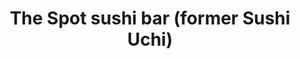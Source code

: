 ---
layout: place
title: "The Spot sushi bar (former Sushi Uchi)"
permalink: /georgia/alpharetta/the-spot-sushi-bar-former-sushi-uchi.html
stateAbbr: GA
stateName: Georgia
cityName: Alpharetta
seo:
  name: "The Spot sushi bar (former Sushi Uchi)"
  type: Restaurant
  links: http://restaurantwebexperts.com/SushiUchi/
description: "Relaxed restaurant turning out an array of sushi & hot Japanese plates in cozy quarters. The Spot sushi bar (former Sushi Uchi) serves delicious sushi in Alpharetta, Georgia. Try fresh Japanese dishes for a great dining experience. Available for takeout, lunch, and dinner."
place_id: ChIJ43hYvYIK9YgR9OI-nSrsZrs
photos:
  - name: >-
      places/ChIJ43hYvYIK9YgR9OI-nSrsZrs/photos/AeeoHcKLYAWZBoI8KPw1U6F6sEmbA0yoCNQAi8BjubtBLPZcrLRZO3dNgbfKTDgcOOTr3V4YLZwVb3qFfAKmTDZC8oFo4osg4l2Ttg61mOlXXlBYwYr1TFZOqia6BvFS8DOx5I4gsY5cjrhnF-P5LFyKRHJbCsv46j_FP9tdghwISEgJNERM0Msp8nuP3g5r4X-FHPbxnGs-UYXSTiyfGiKrpjMfD2JkyLBRjt8_I60A-PiwNmQ8vgG3eX6Y_3RGReOkrJjY9h25W5xBS7L3HfbFOtocqyg4luUhumIwigEPsOU7IQ
    widthPx: 2560
    heightPx: 1920
    authorAttributions:
      - displayName: The Spot sushi bar (former Sushi Uchi)
        uri: https://maps.google.com/maps/contrib/118272545065393729491
        photoUri: >-
          https://lh3.googleusercontent.com/a-/ALV-UjUzaitZiptDt9ZD2A3adoDfGoFguWTu63z2sxMf7ypkIM5TqZA=s100-p-k-no-mo
    flagContentUri: >-
      https://www.google.com/local/imagery/report/?cb_client=maps_api_places.places_api&image_key=!1e10!2sAF1QipM9GU3MV6w9_1FCkH25oHEKmkgUjsG0EsLkON1g&hl=en-US
    googleMapsUri: >-
      https://www.google.com/maps/place//data=!3m4!1e2!3m2!1sAF1QipM9GU3MV6w9_1FCkH25oHEKmkgUjsG0EsLkON1g!2e10!4m2!3m1!1s0x88f50a82bd5878e3:0xbb66ec2a9d3ee2f4
  - name: >-
      places/ChIJ43hYvYIK9YgR9OI-nSrsZrs/photos/AeeoHcITwgXkeD8aC_RAun7f2KLJ91k_e8TG_7jUDKGcRo6x6vI3ZAFxJButas_xsKu2uop1RoADSrjYny3A2yTk3PCbLiEeaeAmdwUvYb809iF-eDOf9UGvKWcafFkyO3E4UHZ_sBsSJSu0nm_5i-9AMvgeHlAUnEpBHhj-nY-EOxH09Fi6n8_GuzVkyhLcrkTq7pi1x4iFeiBd6SUGGIDRJ3qyP5OlbhYmt-ssxRU11eGJe7krhSvcqlC8dACzJmfmf6yEtaP7xf3hlbF72m9ehTEmDj0xSVW1-E4XDsKpxyKieA
    widthPx: 1200
    heightPx: 676
    authorAttributions:
      - displayName: The Spot sushi bar (former Sushi Uchi)
        uri: https://maps.google.com/maps/contrib/118272545065393729491
        photoUri: >-
          https://lh3.googleusercontent.com/a-/ALV-UjUzaitZiptDt9ZD2A3adoDfGoFguWTu63z2sxMf7ypkIM5TqZA=s100-p-k-no-mo
    flagContentUri: >-
      https://www.google.com/local/imagery/report/?cb_client=maps_api_places.places_api&image_key=!1e10!2sAF1QipPX0ZUX0MrJZUqzLkqDQXCPkEf7bj56awciaQeM&hl=en-US
    googleMapsUri: >-
      https://www.google.com/maps/place//data=!3m4!1e2!3m2!1sAF1QipPX0ZUX0MrJZUqzLkqDQXCPkEf7bj56awciaQeM!2e10!4m2!3m1!1s0x88f50a82bd5878e3:0xbb66ec2a9d3ee2f4
  - name: >-
      places/ChIJ43hYvYIK9YgR9OI-nSrsZrs/photos/AeeoHcIrxGMiiqjHbrcZZjhvyE_CAduKuqye_OnYiwLQjrawb2GkG9l031WNNv7RedYsWJB61UYpoECro_V6E6eCkjD0tVWC-N7YQ8r0Ml3oq9oVIoaAHhzYyNJRWGHOgiwJnUw464ekNwHVnx76wl6FAkzBNqeWLbxC5OaE_roWn7bF6KM4_NMdeilh9_4-0LC3fXdcq2xKaCiKpzrO2VeC05n19NM9ChbSfJFCCoNTBBh1f7QwYXUNpYq0i2zxvOu18BJU1BfrEfNoG3KKhyz3AkFuDTBNFfg9-J1U5hYeB4MgWxbqxlkaWaHyiKqgOkjws8QnL-zROwFTogGO9_hh7kAmZRF8pjXKv7wa6vyCzBz-TfY2UAebproSCOxFwcMZvI99pwUYvc32pGkbGNuyU5t3jnaUUeWiu6Z98hQpY7Q5qPva
    widthPx: 4032
    heightPx: 3024
    authorAttributions:
      - displayName: michelle tran
        uri: https://maps.google.com/maps/contrib/106312566366072754922
        photoUri: >-
          https://lh3.googleusercontent.com/a/ACg8ocIczIJXnsblT5F-twQs2yPjuSxIhAvI6I9pLyjx5axVU8DPiQ=s100-p-k-no-mo
    flagContentUri: >-
      https://www.google.com/local/imagery/report/?cb_client=maps_api_places.places_api&image_key=!1e10!2sCIHM0ogKEICAgIDX1PKO9QE&hl=en-US
    googleMapsUri: >-
      https://www.google.com/maps/place//data=!3m4!1e2!3m2!1sCIHM0ogKEICAgIDX1PKO9QE!2e10!4m2!3m1!1s0x88f50a82bd5878e3:0xbb66ec2a9d3ee2f4
  - name: >-
      places/ChIJ43hYvYIK9YgR9OI-nSrsZrs/photos/AeeoHcJ1xQPGY-fAE77dVo2FfJesncecXFp1oTEDBtf-gleEamhsxR8AkVsBqqrG3EJBeqV-9px1yOsW1itQEUHSSoNdmA9v9TOlkY1QZpg-vusRzJFALDXoiMmla1YksH3KQWZISqourohg3hPIWGcFRInoFDQCtLcbmhRGQ8AQN7Slc83mXo371_lsteOzzPene5JFo9K3Odwqjp4HmPnSEKhf4o3JqTlskD0yz0DwzqJxDgW8IUWn6AfqW2K9IFXsXjmig3PbYWsrPK7K0ssOf6c3Pp9pkMK40o7gOz-JJVoxr9Qum9xoZ7fuJVhdtpd1O8pHNE4cYgcdIJmQ2-2SIBHQvxz17m2gTtSf-qpZcYsB2zDg56JQywwLWiWA337ok_FJCZD1qvpDQDxUB-er57LvjLi2XiGgJ6BgER35ybOQKA
    widthPx: 2992
    heightPx: 2992
    authorAttributions:
      - displayName: SONARconnects Scott (Scott)
        uri: https://maps.google.com/maps/contrib/113752017499987075335
        photoUri: >-
          https://lh3.googleusercontent.com/a-/ALV-UjX-s1E8zz6FEzCYHIUsCx1SDrD4P3e8s7wm2qI3LvLLEpqrrUo=s100-p-k-no-mo
    flagContentUri: >-
      https://www.google.com/local/imagery/report/?cb_client=maps_api_places.places_api&image_key=!1e10!2sCIHM0ogKEICAgID-gvDpYA&hl=en-US
    googleMapsUri: >-
      https://www.google.com/maps/place//data=!3m4!1e2!3m2!1sCIHM0ogKEICAgID-gvDpYA!2e10!4m2!3m1!1s0x88f50a82bd5878e3:0xbb66ec2a9d3ee2f4
  - name: >-
      places/ChIJ43hYvYIK9YgR9OI-nSrsZrs/photos/AeeoHcJGpF1tC-lEyg8KluiqUQENsHK2sKTpRrNDVNTcjVRB3uyWllUbMieZEVYqyrMqBJYUmVwI_Rb-9M20wFHmNwgXeIZbje45_Pk3cq4DP1VQWc6Dwfq8gtbmhhefH6TF4d_Hq4-Y1KP6ttTu51m-v8BUs8O2MGjLYGNyaiutHBU4mp5hHqEOMGEQ3DvQsVEUB0I_iNR52ySr32E7kyBEmequgNsbiLkaUCaAVA5EIWilU7SylvQZPf93NEtr9KI5OQs7uc5-c8nsUxO4F6v7O483spvnKeknKO1enL7tZ0mgGg
    widthPx: 1200
    heightPx: 676
    authorAttributions:
      - displayName: The Spot sushi bar (former Sushi Uchi)
        uri: https://maps.google.com/maps/contrib/118272545065393729491
        photoUri: >-
          https://lh3.googleusercontent.com/a-/ALV-UjUzaitZiptDt9ZD2A3adoDfGoFguWTu63z2sxMf7ypkIM5TqZA=s100-p-k-no-mo
    flagContentUri: >-
      https://www.google.com/local/imagery/report/?cb_client=maps_api_places.places_api&image_key=!1e10!2sAF1QipPPXQ5oasWMpRAytfV-xm1LbHvvuV1gfDL1Wftr&hl=en-US
    googleMapsUri: >-
      https://www.google.com/maps/place//data=!3m4!1e2!3m2!1sAF1QipPPXQ5oasWMpRAytfV-xm1LbHvvuV1gfDL1Wftr!2e10!4m2!3m1!1s0x88f50a82bd5878e3:0xbb66ec2a9d3ee2f4
  - name: >-
      places/ChIJ43hYvYIK9YgR9OI-nSrsZrs/photos/AeeoHcJJhZMAN8vysF_VgfbyGngwiCHjZ6u7crNXTzeei1FqWIUo5IIvZq78oOwDWoSPT2hl4xhBiPEOIHF1cr8ZRtCgQcMPGt_D3GdEXiKmdmdhPHAwi7qTZsnUc3ZobNcNNTJbc4EI9drmv8FjPYDr8EzFH3XCWRyMOFEbBUsYpMlGO1CbMY6jO3b7333IFFk-263taxi01B8ICVaR53Z5rBecuq5sekKCUiHThg0EQjZ8iWucXb1BH1lLiyQ_wyQBSiYY4OCCiRGkIDCHImtPqORGDt4RZyDdM3gv9eCn4lpv2g
    widthPx: 3024
    heightPx: 4032
    authorAttributions:
      - displayName: The Spot sushi bar (former Sushi Uchi)
        uri: https://maps.google.com/maps/contrib/118272545065393729491
        photoUri: >-
          https://lh3.googleusercontent.com/a-/ALV-UjUzaitZiptDt9ZD2A3adoDfGoFguWTu63z2sxMf7ypkIM5TqZA=s100-p-k-no-mo
    flagContentUri: >-
      https://www.google.com/local/imagery/report/?cb_client=maps_api_places.places_api&image_key=!1e10!2sAF1QipNpNxxdwg9-S9aZKOPC9ORF4hM49eN4otQRrxC_&hl=en-US
    googleMapsUri: >-
      https://www.google.com/maps/place//data=!3m4!1e2!3m2!1sAF1QipNpNxxdwg9-S9aZKOPC9ORF4hM49eN4otQRrxC_!2e10!4m2!3m1!1s0x88f50a82bd5878e3:0xbb66ec2a9d3ee2f4
  - name: >-
      places/ChIJ43hYvYIK9YgR9OI-nSrsZrs/photos/AeeoHcIIcFUvmXpEoBE5u0Zk1tdGt3dSD8LhTumFf4D2kGH3RLHSb5PJh_VauiJaPc6zsLSnd75GSKufa7kJFJe_oWfAyBtToY0f20PJe0Yo2g1AKDbJOC87RThgGqR3fR0P-kFADfqF9d_pAwnZJ4BI96qNAjcbSs_aHiWFkWP2Hf9y-3W-ViRgv4a1lTVnJPym0XUb_Db6gBQ0pdMXprlvQabd03nPvaKC8ouRij5PuZwMgGu_9mH2WKWnBgARb1pWbzEGFJVYMNiO-hbIxiDZbaIQNhK7berFWDkFgVZh24ejjThEER-naFxxBqpp-Zx5CJKHt72We8F-_lNHaRWzBlK_TU4N9uvNYFKnItj_UgNb_sXx4cBV6oVV9RH1yeXP-X9rW5Ot9osZJ54kgKoWbeJQyYci8R8-XAtr8yNZaXL0fpP9
    widthPx: 3000
    heightPx: 4000
    authorAttributions:
      - displayName: Zackery Jackson
        uri: https://maps.google.com/maps/contrib/102216262618763020638
        photoUri: >-
          https://lh3.googleusercontent.com/a-/ALV-UjUS4mj8Wmr1vFNutFBkYlkEB-PPfwBBSAbDBKdBao8y2UNk8bpi=s100-p-k-no-mo
    flagContentUri: >-
      https://www.google.com/local/imagery/report/?cb_client=maps_api_places.places_api&image_key=!1e10!2sCIHM0ogKEICAgIDR3rWa-wE&hl=en-US
    googleMapsUri: >-
      https://www.google.com/maps/place//data=!3m4!1e2!3m2!1sCIHM0ogKEICAgIDR3rWa-wE!2e10!4m2!3m1!1s0x88f50a82bd5878e3:0xbb66ec2a9d3ee2f4
  - name: >-
      places/ChIJ43hYvYIK9YgR9OI-nSrsZrs/photos/AeeoHcJULD80Ms43lPCYIPVBJfPSxZIuQxpckl4KQPssoN-RfG5WbyTVv2QRIwbIkxTAhTOkKhS66bRrU8agCbCXgM5vgJeJG5qZlfOyQpiqHTF6h5Rrl-iIb_JLVu36PmGPiyMoDOxE_AHMpaC2VXbAPdk_RLJMWQG7lTnLWSCN2POM8gmPYr-OYQzokRg6Z2CMDWCTV1IOGh8wzuqAlT66szIE0ygSu_qpEm8U4QTS-4lwcgzl824bVfDdIaZ1cRYv73F_57EPHCpCPxhnIK2CVStmrZ_iv5J9OgW8FM0pIsTtF1oP6Zj8-SFVZJoTinqMBDFPCNXe0-whu4xnG_pFuUjHQzrRfKr7gGYS3f_115icvL8jgqEtXeqh1lLQk4UwMyK7_qJeHQaoZ7i7ZetxH11Mmc6AFyiGN6cVy8i6WFW2ig
    widthPx: 4032
    heightPx: 2268
    authorAttributions:
      - displayName: Georton Soares (GSoares)
        uri: https://maps.google.com/maps/contrib/101725071417359430434
        photoUri: >-
          https://lh3.googleusercontent.com/a-/ALV-UjW28cW7DWR5__pCp8WhdaI0DeeAOhKTBw_nokBl_yjBI1Kq7710eg=s100-p-k-no-mo
    flagContentUri: >-
      https://www.google.com/local/imagery/report/?cb_client=maps_api_places.places_api&image_key=!1e10!2sCIHM0ogKEICAgICK-Obfcg&hl=en-US
    googleMapsUri: >-
      https://www.google.com/maps/place//data=!3m4!1e2!3m2!1sCIHM0ogKEICAgICK-Obfcg!2e10!4m2!3m1!1s0x88f50a82bd5878e3:0xbb66ec2a9d3ee2f4
  - name: >-
      places/ChIJ43hYvYIK9YgR9OI-nSrsZrs/photos/AeeoHcJU3BWKjgnVEka3hV451ORgXeO5wsDlhB0FJcaqC-h69eCr9r_uDxeQam33Ko3JjvhaGsybLUaNcTMHOkJsj3Lw3HFrlcr3ljgmnY2ZuPFteM24WHhe_SPq11LeV8M3dfCjbIA2Iq3aze85arujrPOgz61q72jaj-Hi-67JKXwc5xDmbwaSlAGI1oVTJJ3rD6bHh_JmOIP3CwXhudMkYxCfx3GDYYMutKzJOpbJ8FEGPrmreKaXHfZhVUkvc5n9jX7QlWlJQHlgzpjmdi6jqjBVGf1Kq1Gd9y2tGmoQuAahDu7NbfyLhHFW0OhKKeld1DOcZS3W1i-nOthsMEgG2Wja45Ehrat8XwkuTevoX3WuiMAMQHBsBsut3Ric5X-4KFdwB4zznHsR1F5JtvaqdNsSzpPxN3d0bicdQ2Es6S_46rQ
    widthPx: 4032
    heightPx: 2268
    authorAttributions:
      - displayName: Georton Soares (GSoares)
        uri: https://maps.google.com/maps/contrib/101725071417359430434
        photoUri: >-
          https://lh3.googleusercontent.com/a-/ALV-UjW28cW7DWR5__pCp8WhdaI0DeeAOhKTBw_nokBl_yjBI1Kq7710eg=s100-p-k-no-mo
    flagContentUri: >-
      https://www.google.com/local/imagery/report/?cb_client=maps_api_places.places_api&image_key=!1e10!2sCIHM0ogKEICAgICMrNaIsgE&hl=en-US
    googleMapsUri: >-
      https://www.google.com/maps/place//data=!3m4!1e2!3m2!1sCIHM0ogKEICAgICMrNaIsgE!2e10!4m2!3m1!1s0x88f50a82bd5878e3:0xbb66ec2a9d3ee2f4
  - name: >-
      places/ChIJ43hYvYIK9YgR9OI-nSrsZrs/photos/AeeoHcL5mudjxRqhTLYJkfDDrD6KPRAjMyxhX_1YaURUM6a6SGpUQ_YSswndtmxTcAu4xYf5kC8Eaw6LulIgyvIgS8PjI5-xV4QJxqLHRIuxswYdVYXRNmkXxALBxsW1fXxCes1CzK7twcKP3puimu7zfrCgTfTYfs2ruthm_Sw-t4xhThXM433lFVtR2zG7EeCi6RgCK_rbB_CuUu4-WuCJgc7JaFEdFoIKi46A-otfOzdm0Ijt9Dn_tmNt2EyeH3n_au_ONHbVw-gH8OY_MpnHQkmd2-wPmkKe7uipTvX1PodMkw
    widthPx: 2880
    heightPx: 2304
    authorAttributions:
      - displayName: The Spot sushi bar (former Sushi Uchi)
        uri: https://maps.google.com/maps/contrib/118272545065393729491
        photoUri: >-
          https://lh3.googleusercontent.com/a-/ALV-UjUzaitZiptDt9ZD2A3adoDfGoFguWTu63z2sxMf7ypkIM5TqZA=s100-p-k-no-mo
    flagContentUri: >-
      https://www.google.com/local/imagery/report/?cb_client=maps_api_places.places_api&image_key=!1e10!2sAF1QipPD36Ad9rHXZEgr1aaDQJdf7gDAphuGKdciAhYG&hl=en-US
    googleMapsUri: >-
      https://www.google.com/maps/place//data=!3m4!1e2!3m2!1sAF1QipPD36Ad9rHXZEgr1aaDQJdf7gDAphuGKdciAhYG!2e10!4m2!3m1!1s0x88f50a82bd5878e3:0xbb66ec2a9d3ee2f4
address: 8420 Holcomb Bridge Rd, Alpharetta, GA 30022, USA
street: 8420 Holcomb Bridge Rd
city: Alpharetta
state: GA
zip: '30022'
country: USA
neighborhood: null
latitude: '33.985239'
longitude: '-84.270702'
accessibility_options:
  wheelchairAccessibleParking: true
  wheelchairAccessibleEntrance: true
  wheelchairAccessibleRestroom: true
  wheelchairAccessibleSeating: true
business_status: OPERATIONAL
name: The Spot sushi bar (former Sushi Uchi)
google_maps_links:
  directionsUri: >-
    https://www.google.com/maps/dir//''/data=!4m7!4m6!1m1!4e2!1m2!1m1!1s0x88f50a82bd5878e3:0xbb66ec2a9d3ee2f4!3e0
  placeUri: https://maps.google.com/?cid=13503740200487936756
  writeAReviewUri: >-
    https://www.google.com/maps/place//data=!4m3!3m2!1s0x88f50a82bd5878e3:0xbb66ec2a9d3ee2f4!12e1
  reviewsUri: >-
    https://www.google.com/maps/place//data=!4m4!3m3!1s0x88f50a82bd5878e3:0xbb66ec2a9d3ee2f4!9m1!1b1
  photosUri: >-
    https://www.google.com/maps/place//data=!4m3!3m2!1s0x88f50a82bd5878e3:0xbb66ec2a9d3ee2f4!10e5
primary_type: Sushi Restaurant
opening_hours:
  regular: null
  current: null
secondary_opening_hours:
  regular:
    weekdayDescriptions: null
    type: null
  current:
    weekdayDescriptions: null
    type: null
phone: (770) 998-9882
price_level: PRICE_LEVEL_MODERATE
price_range: $20 &ndash; $30
rating: '4.5'
rating_count: 324
website: http://restaurantwebexperts.com/SushiUchi/
reviews:
  - name: >-
      places/ChIJ43hYvYIK9YgR9OI-nSrsZrs/reviews/ChZDSUhNMG9nS0VJQ0FnSURYMVBLT05REAE
    relativePublishTimeDescription: 5 months ago
    rating: 5
    text:
      text: >-
        I love coming here for their sushi. Fish are always fresh with
        reasonable pricing. My favorite of all times here are their spicy rolls.
        I'm very particular about my spicy rolls; there are not that many places
        that know how to make these traditional rolls right. My order for spicy
        tuna roll, spicy salmon roll, and spicy yellow tail roll were on the
        point and tasted amazing!
      languageCode: en
    originalText:
      text: >-
        I love coming here for their sushi. Fish are always fresh with
        reasonable pricing. My favorite of all times here are their spicy rolls.
        I'm very particular about my spicy rolls; there are not that many places
        that know how to make these traditional rolls right. My order for spicy
        tuna roll, spicy salmon roll, and spicy yellow tail roll were on the
        point and tasted amazing!
      languageCode: en
    authorAttribution:
      displayName: michelle tran
      uri: https://www.google.com/maps/contrib/106312566366072754922/reviews
      photoUri: >-
        https://lh3.googleusercontent.com/a/ACg8ocIczIJXnsblT5F-twQs2yPjuSxIhAvI6I9pLyjx5axVU8DPiQ=s128-c0x00000000-cc-rp-mo-ba2
    publishTime: '2024-10-24T16:53:10.985184Z'
    flagContentUri: >-
      https://www.google.com/local/review/rap/report?postId=ChZDSUhNMG9nS0VJQ0FnSURYMVBLT05REAE&d=17924085&t=1
    googleMapsUri: >-
      https://www.google.com/maps/reviews/data=!4m6!14m5!1m4!2m3!1sChZDSUhNMG9nS0VJQ0FnSURYMVBLT05REAE!2m1!1s0x88f50a82bd5878e3:0xbb66ec2a9d3ee2f4
  - name: >-
      places/ChIJ43hYvYIK9YgR9OI-nSrsZrs/reviews/ChZDSUhNMG9nS0VJQ0FnTUNnaGFDa0NREAE
    relativePublishTimeDescription: a month ago
    rating: 5
    text:
      text: >-
        From the moment I walked in the door, I was well greeted.  The Rainbow
        Roll was the best I have ever has, since I left California.

        The Tuna, and Salmon were so fresh they melted in my mouth.


        Highly Recommended.


        Happy Geek


        I truly enjoyed my visit to day 02/18/2025
      languageCode: en
    originalText:
      text: >-
        From the moment I walked in the door, I was well greeted.  The Rainbow
        Roll was the best I have ever has, since I left California.

        The Tuna, and Salmon were so fresh they melted in my mouth.


        Highly Recommended.


        Happy Geek


        I truly enjoyed my visit to day 02/18/2025
      languageCode: en
    authorAttribution:
      displayName: Marjorie Steiner
      uri: https://www.google.com/maps/contrib/114385330742448428861/reviews
      photoUri: >-
        https://lh3.googleusercontent.com/a-/ALV-UjXY8bex3uSS-IUsd01TgjWlOmSmVlq05mFZYrJw-6Yf8HY2HT0=s128-c0x00000000-cc-rp-mo
    publishTime: '2025-02-19T03:42:59.705304Z'
    flagContentUri: >-
      https://www.google.com/local/review/rap/report?postId=ChZDSUhNMG9nS0VJQ0FnTUNnaGFDa0NREAE&d=17924085&t=1
    googleMapsUri: >-
      https://www.google.com/maps/reviews/data=!4m6!14m5!1m4!2m3!1sChZDSUhNMG9nS0VJQ0FnTUNnaGFDa0NREAE!2m1!1s0x88f50a82bd5878e3:0xbb66ec2a9d3ee2f4
  - name: >-
      places/ChIJ43hYvYIK9YgR9OI-nSrsZrs/reviews/ChdDSUhNMG9nS0VJQ0FnSURSX0lHWHR3RRAB
    relativePublishTimeDescription: a year ago
    rating: 5
    text:
      text: >-
        Small sushi shop located shortly after you make it into Alpharetta from
        Peachtree Corners. Very unassuming spot in the corner that I didn't
        expect.


        The place is really small inside but really the perfect size for a nice
        sushi place. However, the time I went made it feel like one group could
        easily ruin this place.


        Despite that, the workers did a great job dealing with a really unruly
        group. Despite them taking longer than normal, they did a great job
        getting stuff out and tending to everyone in the restaurant, which was
        me and the unruly group.


        Now, the food itself was really good, and I love the diverse platting of
        the dishes. Definitely be prepared to spend some money if you like great
        sushi cuz they have some great variety, but they have affordable rolls,
        too so it's good either way.


        They're definitely worth going to again. Give them a try. They're great!
      languageCode: en
    originalText:
      text: >-
        Small sushi shop located shortly after you make it into Alpharetta from
        Peachtree Corners. Very unassuming spot in the corner that I didn't
        expect.


        The place is really small inside but really the perfect size for a nice
        sushi place. However, the time I went made it feel like one group could
        easily ruin this place.


        Despite that, the workers did a great job dealing with a really unruly
        group. Despite them taking longer than normal, they did a great job
        getting stuff out and tending to everyone in the restaurant, which was
        me and the unruly group.


        Now, the food itself was really good, and I love the diverse platting of
        the dishes. Definitely be prepared to spend some money if you like great
        sushi cuz they have some great variety, but they have affordable rolls,
        too so it's good either way.


        They're definitely worth going to again. Give them a try. They're great!
      languageCode: en
    authorAttribution:
      displayName: Zackery Jackson
      uri: https://www.google.com/maps/contrib/102216262618763020638/reviews
      photoUri: >-
        https://lh3.googleusercontent.com/a-/ALV-UjUS4mj8Wmr1vFNutFBkYlkEB-PPfwBBSAbDBKdBao8y2UNk8bpi=s128-c0x00000000-cc-rp-mo-ba6
    publishTime: '2023-04-26T05:36:05.468964Z'
    flagContentUri: >-
      https://www.google.com/local/review/rap/report?postId=ChdDSUhNMG9nS0VJQ0FnSURSX0lHWHR3RRAB&d=17924085&t=1
    googleMapsUri: >-
      https://www.google.com/maps/reviews/data=!4m6!14m5!1m4!2m3!1sChdDSUhNMG9nS0VJQ0FnSURSX0lHWHR3RRAB!2m1!1s0x88f50a82bd5878e3:0xbb66ec2a9d3ee2f4
  - name: >-
      places/ChIJ43hYvYIK9YgR9OI-nSrsZrs/reviews/ChZDSUhNMG9nS0VJQ0FnSURLMHVLRlp3EAE
    relativePublishTimeDescription: a year ago
    rating: 5
    text:
      text: >-
        NOTE: My previous review was for Sushi Uchi. I don't know if it has new
        owners, but we haven't tried "The Spot" yet. We will soon and I'll
        update my review. Below is my OLD review.


        We LOVED Sushi Uchi. Most of the time we did pickup, but eating at the
        restaurant was the best. It's small, but the tables are well spaced. The
        employees were always so nice and often recognized us. The fish tasted
        fresh. They had a good selection sake, including premium and unfiltered
        varieties. My favorite thing in the whole menu was the Yellowtail
        Heaven.
      languageCode: en
    originalText:
      text: >-
        NOTE: My previous review was for Sushi Uchi. I don't know if it has new
        owners, but we haven't tried "The Spot" yet. We will soon and I'll
        update my review. Below is my OLD review.


        We LOVED Sushi Uchi. Most of the time we did pickup, but eating at the
        restaurant was the best. It's small, but the tables are well spaced. The
        employees were always so nice and often recognized us. The fish tasted
        fresh. They had a good selection sake, including premium and unfiltered
        varieties. My favorite thing in the whole menu was the Yellowtail
        Heaven.
      languageCode: en
    authorAttribution:
      displayName: Medina
      uri: https://www.google.com/maps/contrib/110219182136025962952/reviews
      photoUri: >-
        https://lh3.googleusercontent.com/a-/ALV-UjXU8ZI9QMehk2aFF7OkDA0zS49v0kOJ9FeHzwe55NPisApnhtp1EA=s128-c0x00000000-cc-rp-mo-ba5
    publishTime: '2024-03-28T00:12:26.577357Z'
    flagContentUri: >-
      https://www.google.com/local/review/rap/report?postId=ChZDSUhNMG9nS0VJQ0FnSURLMHVLRlp3EAE&d=17924085&t=1
    googleMapsUri: >-
      https://www.google.com/maps/reviews/data=!4m6!14m5!1m4!2m3!1sChZDSUhNMG9nS0VJQ0FnSURLMHVLRlp3EAE!2m1!1s0x88f50a82bd5878e3:0xbb66ec2a9d3ee2f4
  - name: >-
      places/ChIJ43hYvYIK9YgR9OI-nSrsZrs/reviews/ChZDSUhNMG9nS0VJQ0FnSURtNDdTSUN3EAE
    relativePublishTimeDescription: 3 years ago
    rating: 4
    text:
      text: >-
        We were craving sushi and wanted to go to a place outside of our
        Gwinnett, BuHi or downtown areas. Great reviews brought us here and we
        were not disappointed. The place we packed and we luckily didn’t have to
        wait too long. Service was good even thought a single waitress pretty
        much took care of the entire restaurant. Kudos on her great service.
        Food was great and we will definitely be back.
      languageCode: en
    originalText:
      text: >-
        We were craving sushi and wanted to go to a place outside of our
        Gwinnett, BuHi or downtown areas. Great reviews brought us here and we
        were not disappointed. The place we packed and we luckily didn’t have to
        wait too long. Service was good even thought a single waitress pretty
        much took care of the entire restaurant. Kudos on her great service.
        Food was great and we will definitely be back.
      languageCode: en
    authorAttribution:
      displayName: Thong Le
      uri: https://www.google.com/maps/contrib/101460889792000094494/reviews
      photoUri: >-
        https://lh3.googleusercontent.com/a-/ALV-UjWlxEqwWDl0npEt0DGSsAV54jr372YbHYG-r0-4Gtxfn8fcedbl=s128-c0x00000000-cc-rp-mo-ba6
    publishTime: '2022-02-08T00:19:52.699874Z'
    flagContentUri: >-
      https://www.google.com/local/review/rap/report?postId=ChZDSUhNMG9nS0VJQ0FnSURtNDdTSUN3EAE&d=17924085&t=1
    googleMapsUri: >-
      https://www.google.com/maps/reviews/data=!4m6!14m5!1m4!2m3!1sChZDSUhNMG9nS0VJQ0FnSURtNDdTSUN3EAE!2m1!1s0x88f50a82bd5878e3:0xbb66ec2a9d3ee2f4
parking_options:
  freeParkingLot: true
  freeStreetParking: true
  paidStreetParking: false
  valetParking: false
payment_options:
  acceptsCreditCards: true
  acceptsDebitCards: true
  acceptsCashOnly: false
  acceptsNfc: true
allow_dogs: null
curbside_pickup: false
delivery: null
dine_in: true
good_for_children: null
good_for_groups: null
good_for_sports: false
live_music: false
menu_for_children: true
outdoor_seating: true
reservable: null
restroom: true
serves_beer: true
serves_breakfast: false
serves_brunch: false
serves_cocktails: null
serves_coffee: false
serves_dinner: true
serves_dessert: true
serves_lunch: true
serves_vegetarian_food: null
serves_wine: true
takeout: true
summary: >-
  Relaxed restaurant turning out an array of sushi & hot Japanese plates in cozy
  quarters.

---